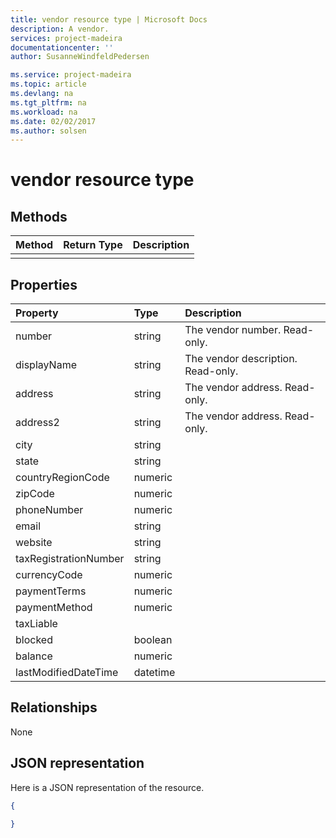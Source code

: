 ```yaml
---
title: vendor resource type | Microsoft Docs
description: A vendor.
services: project-madeira
documentationcenter: ''
author: SusanneWindfeldPedersen

ms.service: project-madeira
ms.topic: article
ms.devlang: na
ms.tgt_pltfrm: na
ms.workload: na
ms.date: 02/02/2017
ms.author: solsen
---
```


# vendor resource type

## Methods

| Method       | Return Type  |Description|
|:---------------|:--------|:----------|
||||

## Properties
| Property	   | Type	|Description|
|:---------------|:--------|:----------|
|number|string|The vendor number. Read-only.|
|displayName|string|The vendor description. Read-only.|
|address|string|The vendor address. Read-only.|
|address2|string|The vendor address. Read-only.|
|city|string||
|state|string||
|countryRegionCode|numeric||
|zipCode|numeric||
|phoneNumber|numeric||
|email|string||
|website|string||
|taxRegistrationNumber|string||
|currencyCode|numeric||
|paymentTerms|numeric||
|paymentMethod|numeric||
|taxLiable|||
|blocked|boolean||
|balance|numeric||
|lastModifiedDateTime|datetime||  


## Relationships
None

## JSON representation

Here is a JSON representation of the resource.


```json
{
  
}

```